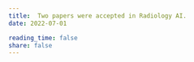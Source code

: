 ```yaml
---
title:  Two papers were accepted in Radiology AI. 
date: 2022-07-01

reading_time: false
share: false
---
```


